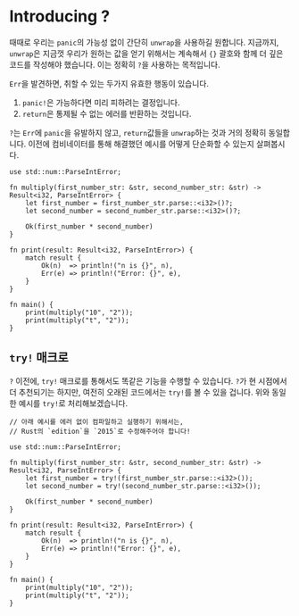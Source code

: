 # Introducing ?

때때로 우리는 `panic`의 가능성 없이 간단히 `unwrap`을 사용하길 원합니다. 지금까지, `unwrap`은 지금껏 우리가 원하는 값을 얻기 위해서는 계속해서 `{}` 괄호와 함께 더 깊은 코드를 작성해야 했습니다. 이는 정확히 `?`을 사용하는 목적입니다.

`Err`을 발견하면, 취할 수 있는 두가지 유효한 행동이 있습니다.

1. `panic!`은 가능하다면 미리 피하려는 결정입니다.
2. `return`은 통제될 수 없는 에러를 반환하는 것입니다.

`?`는 `Err`에 `panic`을 유발하지 않고, `return`값들을 `unwrap`하는 것과 거의 정확히 동일합니다. 이전에 컴비네이터를 통해 해결했던 예시를 어떻게 단순화할 수 있는지 살펴봅시다.

```rust,editable
use std::num::ParseIntError;

fn multiply(first_number_str: &str, second_number_str: &str) -> Result<i32, ParseIntError> {
    let first_number = first_number_str.parse::<i32>()?;
    let second_number = second_number_str.parse::<i32>()?;

    Ok(first_number * second_number)
}

fn print(result: Result<i32, ParseIntError>) {
    match result {
        Ok(n)  => println!("n is {}", n),
        Err(e) => println!("Error: {}", e),
    }
}

fn main() {
    print(multiply("10", "2"));
    print(multiply("t", "2"));
}
```

## `try!` 매크로

`?` 이전에, `try!` 매크로를 통해서도 똑같은 기능을 수행할 수 있습니다. `?`가 현 시점에서 더 추천되기는 하지만, 여전히 오래된 코드에서는 `try!`를 볼 수 있을 겁니다. 위와 동일한 예시를 `try!`로 처리해보겠습니다.

```rust,editable
// 아래 예시를 에러 없이 컴파일하고 실행하기 위해서는,
// Rust의 `edition`을 `2015`로 수정해주어야 합니다!

use std::num::ParseIntError;

fn multiply(first_number_str: &str, second_number_str: &str) -> Result<i32, ParseIntError> {
    let first_number = try!(first_number_str.parse::<i32>());
    let second_number = try!(second_number_str.parse::<i32>());

    Ok(first_number * second_number)
}

fn print(result: Result<i32, ParseIntError>) {
    match result {
        Ok(n)  => println!("n is {}", n),
        Err(e) => println!("Error: {}", e),
    }
}

fn main() {
    print(multiply("10", "2"));
    print(multiply("t", "2"));
}
```